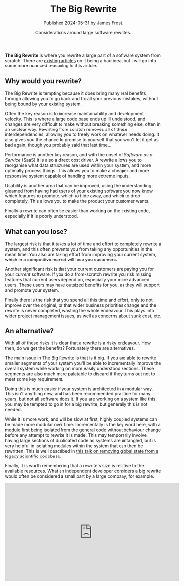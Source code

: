 <header class="article-header">
    <h1>The Big Rewrite</h1>
    Published <time datetime="2024-05-31">2024-05-31</time> by James Frost.
    <p class="tagline">Considerations around large software rewrites.</p>
</header>

**The Big Rewrite** is where you rewrite a large part of a software system from scratch. There are [existing articles](https://www.joelonsoftware.com/2000/04/06/things-you-should-never-do-part-i/) on it being a bad idea, but I will go into some more nuanced reasoning in this article.

## Why would you rewrite?

The Big Rewrite is tempting because it does bring many real benefits through allowing you to go back and fix all your previous mistakes, without being bound by your existing system.

Often the key reason is to increase maintainability and development velocity. This is where a large code base ends up ill understood, and changes are very difficult to make without breaking something else, often in an unclear way. Rewriting from scratch removes all of these interdependencies, allowing you to freely work on whatever needs doing. It also gives you the chance to promise to yourself that you won't let it get as bad again, though you probably said that last time...

Performance is another key reason, and with the onset of *Software as a Service* (SaaS) it is also a direct cost driver. A rewrite allows you to reorganise what data structures are used within your system, and more optimally process things. This allows you to make a cheaper and more responsive system capable of handling more extreme inputs.

Usability is another area that can be improved, using the understanding gleamed from having had users of your existing software you now know which features to promote, which to hide away, and which to drop completely. This allows you to make the product your customer wants.

Finally a rewrite can often be easier than working on the existing code, especially if it is poorly understood.

## What can you lose?

The largest risk is that it takes a lot of time and effort to completely rewrite a system, and this often prevents you from taking any opportunities in the mean time. You also are taking effort from improving your current system, which in a competitive market will lose you customers.

Another significant risk is that your current customers are paying you for your *current* software. If you do a from-scratch rewrite you risk missing features that current users depend on, especially your more advanced users. These users may have outsized benefits for you, as they will support and promote your system.

Finally there is the risk that you spend all this time and effort, only to not improve over the original, or that wider business priorities change and the rewrite is never completed, wasting the whole endeavour. This plays into wider project management issues, as well as concerns about sunk cost, etc.

## An alternative?

With all of these risks it is clear that a rewrite is a risky endeavour. How then, do we get the benefits? Fortunately there are alternatives.

The main issue in The Big Rewrite is that is it big. If you are able to rewrite smaller segments of your system you'll be able to incrementally improve the overall system while working on more easily understood sections. These segments are also much more palatable to discard if they turns out not to meet some key requirement.

Doing this is much easier if your system is architected in a modular way. This isn't anything new, and has been recommended practice for many years, but not all software does it. If you are working on a system like this, you may be tempted to go in for a big rewrite, but generally this is not needed.

While it is more work, and will be slow at first, highly coupled systems can be made more modular over time. Incrementally is the key word here, with a module first being isolated from the general code without behaviour change before any attempt to rewrite it is made. This may temporarily involve having large sections of duplicated code as systems are untangled, but is very helpful in isolating modules within the system that can then be rewritten. This is well described in [this talk on removing global state from a legacy scientific codebase](https://www.youtube.com/watch?v=H8rMv4kSzxM).

Finally, it is worth remembering that a rewrite's size is relative to the available resources. What an independent developer considers a big rewrite would often be considered a small part by a large company, for example.

<iframe width="560" height="315" src="https://www.youtube-nocookie.com/embed/xCGu5Z_vaps" title="YouTube video player" frameborder="0" allow="accelerometer; autoplay; clipboard-write; encrypted-media; gyroscope; picture-in-picture; web-share" referrerpolicy="strict-origin-when-cross-origin" allowfullscreen></iframe>

